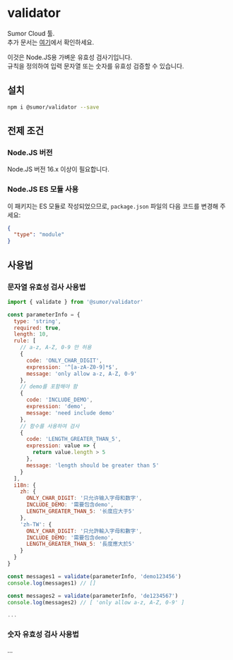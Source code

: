 # validator

Sumor Cloud 툴.  
추가 문서는 [여기](https://sumor.cloud/validator)에서 확인하세요.

이것은 Node.JS용 가벼운 유효성 검사기입니다.  
규칙을 정의하여 입력 문자열 또는 숫자를 유효성 검증할 수 있습니다.

## 설치

```bash
npm i @sumor/validator --save
```

## 전제 조건

### Node.JS 버전

Node.JS 버전 16.x 이상이 필요합니다.

### Node.JS ES 모듈 사용

이 패키지는 ES 모듈로 작성되었으므로, `package.json` 파일의 다음 코드를 변경해 주세요:

```json
{
  "type": "module"
}
```

## 사용법

### 문자열 유효성 검사 사용법

```js
import { validate } from '@sumor/validator'

const parameterInfo = {
  type: 'string',
  required: true,
  length: 10,
  rule: [
    // a-z, A-Z, 0-9 만 허용
    {
      code: 'ONLY_CHAR_DIGIT',
      expression: '^[a-zA-Z0-9]*$',
      message: 'only allow a-z, A-Z, 0-9'
    },
    // demo를 포함해야 함
    {
      code: 'INCLUDE_DEMO',
      expression: 'demo',
      message: 'need include demo'
    },
    // 함수를 사용하여 검사
    {
      code: 'LENGTH_GREATER_THAN_5',
      expression: value => {
        return value.length > 5
      },
      message: 'length should be greater than 5'
    }
  ],
  i18n: {
    zh: {
      ONLY_CHAR_DIGIT: '只允许输入字母和数字',
      INCLUDE_DEMO: '需要包含demo',
      LENGTH_GREATER_THAN_5: '长度应大于5'
    },
    'zh-TW': {
      ONLY_CHAR_DIGIT: '只允許輸入字母和數字',
      INCLUDE_DEMO: '需要包含demo',
      LENGTH_GREATER_THAN_5: '長度應大於5'
    }
  }
}

const messages1 = validate(parameterInfo, 'demo123456')
console.log(messages1) // []

const messages2 = validate(parameterInfo, 'de1234567')
console.log(messages2) // [ 'only allow a-z, A-Z, 0-9' ]

...
```

### 숫자 유효성 검사 사용법

...
